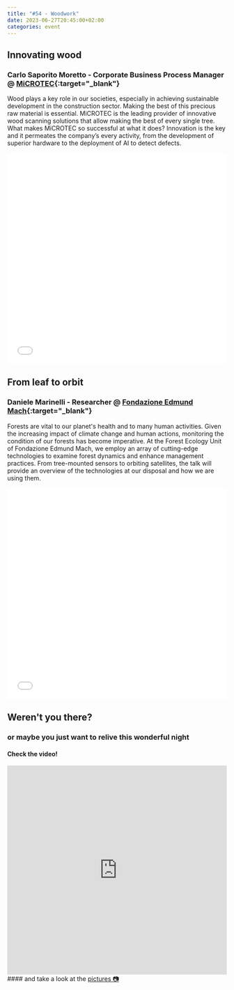 ```yaml
---
title: "#54 - Woodwork"
date: 2023-06-27T20:45:00+02:00
categories: event
---
```


## Innovating wood

### Carlo Saporito Moretto - Corporate Business Process Manager @ [MiCROTEC](//microtec.eu/){:target="\_blank"}

Wood plays a key role in our societies, especially in achieving sustainable development in the construction sector. Making the best of this precious raw material is essential. MiCROTEC is the leading provider of innovative wood scanning solutions that allow making the best of every single tree. What makes MiCROTEC so successful at what it does? Innovation is the key and it permeates the company’s every activity, from the development of superior hardware to the deployment of AI to detect defects.

<iframe src="//www.slideshare.net/slideshow/embed_code/key/2Csw4gEui7uWev" width="100%" height="485" frameborder="0" marginwidth="0" marginheight="0" scrolling="no" allowfullscreen> </iframe>

## From leaf to orbit

### Daniele Marinelli - Researcher @ [Fondazione Edmund Mach](//cri.fmach.it){:target="\_blank"}

Forests are vital to our planet's health and to many human activities. Given the increasing impact of climate change and human actions, monitoring the condition of our forests has become imperative. At the Forest Ecology Unit of Fondazione Edmund Mach, we employ an array of cutting-edge technologies to examine forest dynamics and enhance management practices. From tree-mounted sensors to orbiting satellites, the talk will provide an overview of the technologies at our disposal and how we are using them.

<iframe src="//www.slideshare.net/slideshow/embed_code/key/qPAhmRVq4S2KBB" width="100%" height="485" frameborder="0" marginwidth="0" marginheight="0" scrolling="no" allowfullscreen> </iframe>

## Weren't you there?

### or maybe you just want to relive this wonderful night

<section class="fb-links">

#### Check the video!

<iframe width="100%" height="480px" src="https://www.youtube.com/embed/OLEav1OQLKM" frameborder="0" allow="accelerometer; autoplay; clipboard-write; encrypted-media; gyroscope; picture-in-picture" allowfullscreen></iframe>
#### and take a look at the <a id="fb_photo_album" class="btn-facebook" target="_blank" href="//bit.ly/ST54p">pictures &#128247;</a>

</section>
